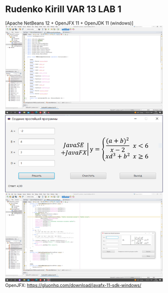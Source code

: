 # Rudenko Kirill VAR 13 LAB 1
[Apache NetBeans 12 + OpenJFX 11 + OpenJDK 11 (windows)]
![Image alt](https://github.com/harvey133/screen/blob/main/2022-10-12_14-48-41.png)
![Screenshot](Screenshot.png)
![Image alt](https://github.com/harvey133/screen/blob/main/2022-10-12_14-49-17.png)
OpenJFX: https://gluonhq.com/download/javafx-11-sdk-windows/
